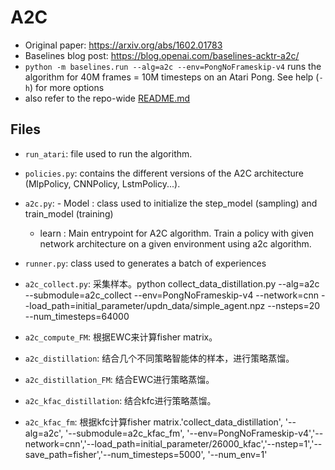 # A2C

- Original paper: https://arxiv.org/abs/1602.01783
- Baselines blog post: https://blog.openai.com/baselines-acktr-a2c/
- `python -m baselines.run --alg=a2c --env=PongNoFrameskip-v4` runs the algorithm for 40M frames = 10M timesteps on an Atari Pong. See help (`-h`) for more options
- also refer to the repo-wide [README.md](../../README.md#training-models)

## Files
- `run_atari`: file used to run the algorithm.
- `policies.py`: contains the different versions of the A2C architecture (MlpPolicy, CNNPolicy, LstmPolicy...).
- `a2c.py`: - Model : class used to initialize the step_model (sampling) and train_model (training)
	- learn : Main entrypoint for A2C algorithm. Train a policy with given network architecture on a given environment using a2c algorithm.
- `runner.py`: class used to generates a batch of experiences

- `a2c_collect.py`: 采集样本。python collect_data_distillation.py --alg=a2c --submodule=a2c_collect --env=PongNoFrameskip-v4 --network=cnn --load_path=initial_parameter/updn_data/simple_agent.npz --nsteps=20 --num_timesteps=64000
- `a2c_compute_FM`: 根据EWC来计算fisher matrix。
- `a2c_distillation`: 结合几个不同策略智能体的样本，进行策略蒸馏。
- `a2c_distillation_FM`: 结合EWC进行策略蒸馏。
- `a2c_kfac_distillation`: 结合kfc进行策略蒸馏。
- `a2c_kfac_fm`: 根据kfc计算fisher matrix.'collect_data_distillation', '--alg=a2c', '--submodule=a2c_kfac_fm', '--env=PongNoFrameskip-v4','--network=cnn','--load_path=initial_parameter/26000_kfac','--nstep=1','--save_path=fisher','--num_timesteps=5000', '--num_env=1'